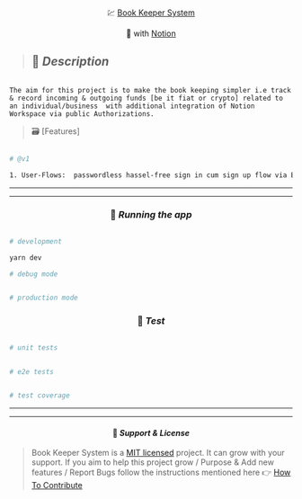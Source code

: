 <p align="center">
  💹 <a href="http://BKS.LIVE.LINK"target="_blank"> Book Keeper System</a>
</p>

<p align="center">
  🧩 with <a href="https://www.notion.so/" target="_blank" > Notion </a>
</p>

> ## 🎯 **_Description_**

```

The aim for this project is to make the book keeping simpler i.e track & record incoming & outgoing funds [be it fiat or crypto] related to an individual/business  with additional integration of Notion Workspace via public Authorizations.

```

> 🗃 [Features]

```bash

# @v1

1. User-Flows:  passwordless hassel-free sign in cum sign up flow via Email Magic Link or Oauth Github/Google, best in security , best in user-experience.

```

---

---

### <p align="center"> 🚀 **_Running the app_** </p>

```bash

# development

yarn dev

# debug mode


# production mode


```

### <p align="center"> 🧪 **_Test_** </p>

```bash

# unit tests


# e2e tests


# test coverage


```

---

---

#### <p align="center"> 📝 **_Support & License_** </p>

> Book Keeper System is a [MIT licensed](https://choosealicense.com/licenses/mit/) project. It can grow with your support. If you aim to help this project grow / Purpose & Add new features / Report Bugs follow the instructions mentioned here 👉 [How To Contribute](https://github.com/Jasmeet-1998/Book-Keeper-System/blob/stable/contribute.md)
